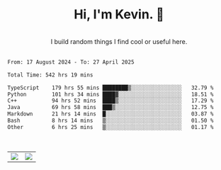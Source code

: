 <!--
**kevin-pek/kevin-pek** is a ✨ _special_ ✨ repository because its `README.md` (this file) appears on your GitHub profile.

Here are some ideas to get you started:

- 🔭 I’m currently working on ...
- 🌱 I’m currently learning ...
- 👯 I’m looking to collaborate on ...
- 🤔 I’m looking for help with ...
- 💬 Ask me about ...
- 📫 How to reach me: ...
- 😄 Pronouns: ...
- ⚡ Fun fact: ...
-->
<div align="center">
  <h1>Hi, I'm Kevin. 👋</h1>
  <br />
  I build random things I find cool or useful here.
</div>
<br />
<!--START_SECTION:waka-->

```txt
From: 17 August 2024 - To: 27 April 2025

Total Time: 542 hrs 19 mins

TypeScript    179 hrs 55 mins ████████▒░░░░░░░░░░░░░░░░   32.79 %
Python        101 hrs 34 mins ████▓░░░░░░░░░░░░░░░░░░░░   18.51 %
C++           94 hrs 52 mins  ████▒░░░░░░░░░░░░░░░░░░░░   17.29 %
Java          69 hrs 58 mins  ███▒░░░░░░░░░░░░░░░░░░░░░   12.75 %
Markdown      21 hrs 14 mins  █░░░░░░░░░░░░░░░░░░░░░░░░   03.87 %
Bash          8 hrs 14 mins   ▒░░░░░░░░░░░░░░░░░░░░░░░░   01.50 %
Other         6 hrs 25 mins   ▒░░░░░░░░░░░░░░░░░░░░░░░░   01.17 %
```

<!--END_SECTION:waka-->
<br />
<table width="100%">
  <tr>
    <td align="left" width="50%">
      <img src="https://github-readme-stats-kevin-pek.vercel.app/api?username=kevin-pek&include_all_commits=true&count_private=true&theme=rose_pine" />
    </td>
    <td align="right" width="50%">
      <img src="https://github-readme-stats-kevin-pek.vercel.app/api/top-langs?username=kevin-pek&langs_count=10&hide_progress=true&theme=rose_pine" />
    </td>
  </tr>
</table>
